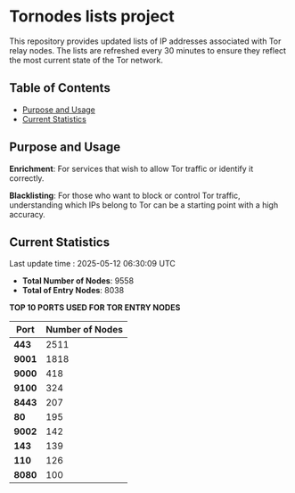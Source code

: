 # Tornodes lists project

This repository provides updated lists of IP addresses associated with Tor relay nodes. The lists are refreshed every 30 minutes to ensure they reflect the most current state of the Tor network.

## Table of Contents

- [Purpose and Usage](#purpose-and-usage)
- [Current Statistics](#current-statistics)


## Purpose and Usage

**Enrichment**: For services that wish to allow Tor traffic or identify it correctly.

**Blacklisting**: For those who want to block or control Tor traffic, understanding which IPs belong to Tor can be a starting point with a high accuracy.

## Current Statistics

Last update time : 2025-05-12 06:30:09 UTC

- **Total Number of Nodes**: 9558
- **Total of Entry Nodes**: 8038

**TOP 10 PORTS USED FOR TOR ENTRY NODES**

| **Port** | **Number of Nodes** |
|------|-----------------|
| **443**   | 2511  |
| **9001**   | 1818  |
| **9000**   | 418  |
| **9100**   | 324  |
| **8443**   | 207  |
| **80**   | 195  |
| **9002**   | 142  |
| **143**   | 139  |
| **110**   | 126  |
| **8080**   | 100  |

